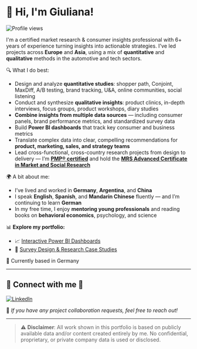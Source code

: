 # 👋 Hi, I'm Giuliana!

![Profile views](https://komarev.com/ghpvc/?username=giulianamoroni&style=flat&color=blue)

I'm a certified market research & consumer insights professional with 6+ years of experience turning insights into actionable strategies. I've led projects across **Europe** and **Asia**, using a mix of **quantitative** and **qualitative** methods in the automotive and tech sectors.

🔍 What I do best:
- Design and analyze **quantitative studies**: shopper path, Conjoint, MaxDiff, A/B testing, brand tracking, U&A, online communities, social listening
- Conduct and synthesize **qualitative insights**: product clinics, in-depth interviews, focus groups, product workshops, diary studies
- **Combine insights from multiple data sources** — including consumer panels, brand performance metrics, and standardized survey data
- Build **Power BI dashboards** that track key consumer and business metrics
- Translate complex data into clear, compelling recommendations for **product, marketing, sales, and strategy teams**
- Lead cross-functional, cross-country research projects from design to delivery — I’m [**PMP® certified**](https://www.credly.com/badges/212dd91c-b46a-4daf-9c46-f6a80bf8e278) and hold the [**MRS Advanced Certificate in Market and Social Research**](https://drive.google.com/file/d/1XdG2llOrlcYkpO_eiqx_HAZl8GBuGjKU/view?usp=sharing)

🌍 A bit about me:
- I’ve lived and worked in **Germany**, **Argentina**, and **China**
- I speak **English**, **Spanish**, and **Mandarin Chinese** fluently — and I’m continuing to learn **German**
- In my free time, I enjoy **mentoring young professionals** and reading books on **behavioral economics**, psychology, and science

📊 **Explore my portfolio:**
- 📈 [Interactive Power BI Dashboards](https://giulianamoroni.github.io/market-research-portfolio/)
- 📝 [Survey Design & Research Case Studies](https://giulianamoroni.github.io/market-research-portfolio/portfolio/ev-survey-2024)

📍 Currently based in Germany

---

## 🤝 Connect with me 🤝

[![LinkedIn](https://img.shields.io/badge/LinkedIn-Connect-blue?logo=linkedin&logoColor=white)](https://www.linkedin.com/in/giulianamoroni/)

💬 *If you have any project collaboration requests, feel free to reach out!*

---

> ⚠️ **Disclaimer**: All work shown in this portfolio is based on publicly available data and/or content created entirely by me. No confidential, proprietary, or private company data is used or disclosed.
